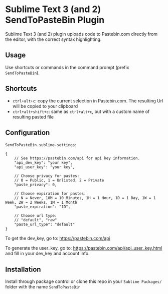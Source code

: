 # Sublime Text 3 (and 2) SendToPasteBin Plugin

Sublime Text 3 (and 2) plugin uploads code to Pastebin.com directly from the editor, with the correct syntax highlighting.

## Usage

Use shortcuts or commands in the command prompt (prefix `SendToPasteBin`).

## Shortcuts

-   `ctrl+alt+c`: copy the current selection in Pastebin.com. The resulting Url will be copied to your clipboard
-   `ctrl+alt+shift+c`: same as `ctrl+alt+c`, but with a custom name of resulting pasted file

## Configuration

`SendToPasteBin.sublime-settings`:

```
{
    // See https://pastebin.com/api for api key information.
    "api_dev_key": "your key",
    "api_user_key": "your key",

    // Choose privacy for pastes:
    // 0 = Public, 1 = Unlisted, 2 = Private
    "paste_privacy": 0,

    // Choose expiration for pastes:
    // N = Never, 10M = 10 Minutes, 1H = 1 Hour, 1D = 1 Day, 1W = 1 Week, 2W = 2 Weeks, 1M = 1 Month
    "paste_expiration": "1D",

    // Choose url type:
    // "default", "raw"
    "paste_url_type": "default"
}
```

To get the dev_key, go to: https://pastebin.com/api

To generate the user_key, go to: https://pastebin.com/api/api_user_key.html and fill in your dev_key and account info.

## Installation

Install through package control or clone this repo in your `Sublime Packages/` folder with the name `SendToPasteBin`
